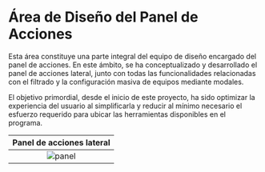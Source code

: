# Área de Diseño del Panel de Acciones
Esta área constituye una parte integral del equipo de diseño encargado del panel de acciones. En este ámbito, se ha conceptualizado y desarrollado el panel de acciones lateral, junto con todas las funcionalidades relacionadas con el filtrado y la configuración masiva de equipos mediante modales.

El objetivo primordial, desde el inicio de este proyecto, ha sido optimizar la experiencia del usuario al simplificarla y reducir al mínimo necesario el esfuerzo requerido para ubicar las herramientas disponibles en el programa.

|Panel de acciones lateral|
|:-:|
|![panel](https://github.com/JasonDGian/AdminPanel/assets/146176550/2f8388b2-6383-4aaa-9aed-68dfa23a35bb)|
